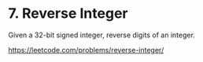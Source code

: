 # 7. Reverse Integer

Given a 32-bit signed integer, reverse digits of an integer.

https://leetcode.com/problems/reverse-integer/

